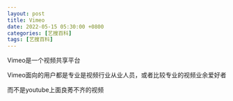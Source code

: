 ```yaml
---
layout: post
title: Vimeo
date: 2022-05-15 05:30:00 +0800
categories: [艺搜百科]
tags: [艺搜百科]
---
```


Vimeo是一个视频共享平台

Vimeo面向的用户都是专业是视频行业从业人员，或者比较专业的视频业余爱好者

而不是youtube上面良莠不齐的视频